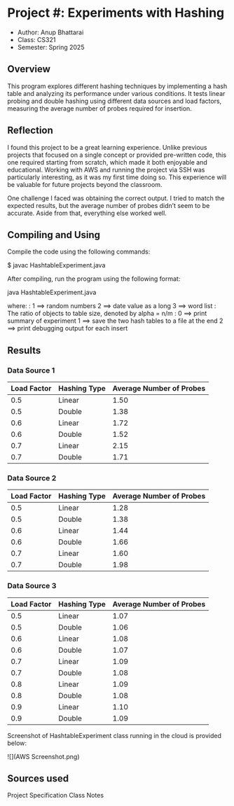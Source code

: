 # Project #: Experiments with Hashing

* Author: Anup Bhattarai
* Class: CS321 
* Semester: Spring 2025

## Overview

This program explores different hashing techniques by implementing a hash table and analyzing its performance under various conditions. It tests linear probing and double hashing using different data sources and load factors, measuring the average number of probes required for insertion.

## Reflection

I found this project to be a great learning experience. Unlike previous projects that focused on a single concept or provided pre-written code, this one required starting from scratch, which made it both enjoyable and educational. Working with AWS and running the project via SSH was particularly interesting, as it was my first time doing so. This experience will be valuable for future projects beyond the classroom.

One challenge I faced was obtaining the correct output. I tried to match the expected results, but the average number of probes didn’t seem to be accurate. Aside from that, everything else worked well.

## Compiling and Using

Compile the code using the following commands:

$ javac HashtableExperiment.java

After compiling, run the program using the following format:

java HashtableExperiment.java <dataSource> <loadFactor> <debugLevel>

where:
    <dataSource>: 1 ==> random numbers
                     2 ==> date value as a long
                     3 ==> word list
       <loadFactor>: The ratio of objects to table size,
                       denoted by alpha = n/m
       <debugLevel>: 0 ==> print summary of experiment
                     1 ==> save the two hash tables to a file at the end
                     2 ==> print debugging output for each insert


## Results 

### Data Source 1

| Load Factor | Hashing Type | Average Number of Probes |
|-------------|--------------|--------------------------|
| 0.5         | Linear       | 1.50                     |
| 0.5         | Double       | 1.38                     |
| 0.6         | Linear       | 1.72                     |
| 0.6         | Double       | 1.52                     |
| 0.7         | Linear       | 2.15                     |
| 0.7         | Double       | 1.71                     |

### Data Source 2

| Load Factor | Hashing Type | Average Number of Probes |
|-------------|--------------|--------------------------|
| 0.5         | Linear       | 1.28                     |
| 0.5         | Double       | 1.38                     |
| 0.6         | Linear       | 1.44                     |
| 0.6         | Double       | 1.66                     |
| 0.7         | Linear       | 1.60                     |
| 0.7         | Double       | 1.98                     |

### Data Source 3

| Load Factor | Hashing Type | Average Number of Probes |
|-------------|--------------|--------------------------|
| 0.5         | Linear       | 1.07                     |
| 0.5         | Double       | 1.06                     |
| 0.6         | Linear       | 1.08                     |
| 0.6         | Double       | 1.07                     |
| 0.7         | Linear       | 1.09                     |
| 0.7         | Double       | 1.08                     |
| 0.8         | Linear       | 1.09                     |
| 0.8         | Double       | 1.08                     |
| 0.9         | Linear       | 1.10                     |
| 0.9         | Double       | 1.09                     |

Screenshot of HashtableExperiment class running in the cloud is provided below:

![](AWS Screenshot.png)

## Sources used

Project Specification
Class Notes


